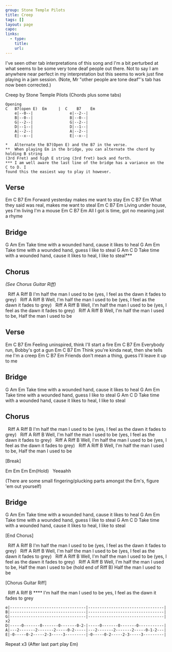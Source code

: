 ```yaml
---
group: Stone Temple Pilots
title: Creep
tags: []
layout: page
capo: 
links: 
  - type: 
    title: 
    url: 
---
```


I've seen other tab interpretations of this song and I'm a bit perturbed at what
seems to be some very tone deaf people out there. Not to say I am anywhere near
perfect in my interpretation but this seems to work just fine playing in a jam
session. (Note, Mr "other people are tone deaf"'s tab has now been corrected.)

Creep by Stone Temple Pilots (Chords plus some tabs)

```chordpro
Opening
C   B7(open E)  Em     |  C    B7    Em
    e|--0--|                e|--2--|
    B|--0--|                B|--0--|
    G|--2--|                G|--2--|
    D|--1--|                D|--1--|
    A|--2--|                A|--2--|
    E|--x--|                E|--x--|

*   Alternate the B7(Open E) and the B7 in the verse.
**  When playing Em in the bridge, you can alternate the chord by holding B string
(3rd Fret) and high E string (3rd fret) back and forth.
*** I am well aware the last line of the bridge has a variance on the C to D. I
found this the easiest way to play it however.
```

## Verse

 Em           C    B7               Em
Forward yesterday makes me want to stay
 Em                 C     B7               Em
What they said was real, makes me want to steal
 Em           C           B7               Em
Living under house, yes I'm living I'm a mouse
 Em           C             B7               Em
All I got is time, got no meaning just a rhyme

## Bridge

G                Am                      Em
Take time with a wounded hand, cause it likes to heal
G                Am                     Em
Take time with a wounded hand, guess I like to steal
G                Am                     C                  D
Take time with a wounded hand, cause it likes to heal, I like to steal***

## Chorus 

*(See Chorus Guitar Riff)*

&nbsp;   Riff A                            Riff B
I'm half the man I used to be (yes, I feel as the dawn it fades to grey)
&nbsp;         Riff A                            Riff B
Well, I'm half the man I used to be (yes, I feel as the dawn it fades to grey)
&nbsp;         Riff A                            Riff B
Well, I'm half the man I used to be (yes, I feel as the dawn it fades to grey)
&nbsp;         Riff A                     Riff B
Well, I'm half the man I used to be, Half the man I used to be

## Verse

Em          C       B7                 Em
Feeling uninspired, think I'll start a fire
Em          C       B7        Em
Everybody run, Bobby's got a gun
Em                  C              B7               Em
Think you're kinda neat, then she tells me I'm a creep
Em                      C               B7             Em
Friends don't mean a thing, guess I'll leave it up to me

## Bridge

G                Am                      Em
Take time with a wounded hand, cause it likes to heal
G                Am                     Em
Take time with a wounded hand, guess I like to steal
G                Am                      C                 D
Take time with a wounded hand, cause it likes to heal, I like to steal

## Chorus

&nbsp;   Riff A                            Riff B
I'm half the man I used to be (yes, I feel as the dawn it fades to grey)
&nbsp;         Riff A                            Riff B
Well, I'm half the man I used to be (yes, I feel as the dawn it fades to grey)
&nbsp;         Riff A                            Riff B
Well, I'm half the man I used to be (yes, I feel as the dawn it fades to grey)
&nbsp;         Riff A                     Riff B
Well, I'm half the man I used to be, Half the man I used to be

[Break]

Em   Em   Em   Em(Hold)
&nbsp;        Yeeaahh

(There are some small fingering/plucking parts amongst the Em's, figure 'em out yourself)

## Bridge

G                Am                      Em
Take time with a wounded hand, cause it likes to heal
G                Am                     Em
Take time with a wounded hand, guess I like to steal
G                Am                      C                D
Take time with a wounded hand, cause it likes to heal, I like to steal

[End Chorus]

&nbsp;   Riff A                            Riff B
I'm half the man I used to be (yes, I feel as the dawn it fades to grey)
&nbsp;         Riff A                            Riff B
Well, I'm half the man I used to be (yes, I feel as the dawn it fades to grey)
&nbsp;         Riff A                            Riff B
Well, I'm half the man I used to be (yes, I feel as the dawn it fades to grey)
&nbsp;         Riff A                     Riff B
Well, I'm half the man I used to be, Half the man I used to be
(hold end of Riff B)
Half the man I used to be

[Chorus Guitar Riff]

&nbsp;  Riff A                            Riff B                      \****
I'm half the man I used to be   yes, I feel as the dawn it fades to grey

```chordpro
e|---------------------------------|---------------------------------|
B|---------------------------------|---------------------------------|
G|---------------------------------|---------------------------------| x2
D|-----0-------0-------0-------0-2-|-----0-------0-------0-----------|
A|---2-------2-------2-----0-2-----|---2-------2-------2-----0-1-2---|
E|-0-----0-2-----2-3-----3---------|-0-----0-2-----2-3-----3---------|
```

Repeat x3 (After last part play Em)
